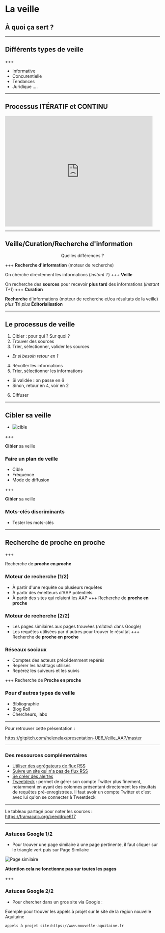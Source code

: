 
La veille
=============================================

## À quoi ça sert ?

---

## Différents types de veille

+++
* Informative
* Concurentielle
* Tendances
* Juridique
....

---

## Processus ITÉRATIF et CONTINU
<iframe src="https://giphy.com/embed/3o6UBoDdWrnsGDhGtG" width="480" height="360" frameBorder="0" class="giphy-embed" allowFullScreen></iframe>

---

## Veille/Curation/Recherche d'information
<center>Quelles différences ?</center>

+++
**Recherche d'information** (moteur de recherche)

On cherche directement les informations (*instant T*)
+++
**Veille** 

On recherche des **sources** pour recevoir **plus tard** des informations 
(*instant T+1*)
+++
**Curation**

**Recherche** d'informations (moteur de recherche et/ou résultats de la veille)
*plus* **Tri**
*plus* **Éditorialisation**

---

## Le processus de veille
1. Cibler : pour qui ? Sur quoi ?
2. Trouver des sources
3. Trier, sélectionner, valider les sources
  * *Et si besoin retour en 1*
4. Récolter les informations
5. Trier, sélectionner les informations
  * Si validée : on passe en 6
  * Sinon, retour en 4, voir en 2
6. Diffuser

---

## Cibler sa veille
- ![cible](https://media.giphy.com/media/QFypAZbq5lz3i/giphy.gif)

+++

**Cibler** sa veille

### Faire un plan de veille
* Cible
* Fréquence
* Mode de diffusion

+++

**Cibler** sa veille
### Mots-clés discriminants
* Tester les mots-clés

---

## Recherche de proche en proche

+++

Recherche de **proche en proche**

### Moteur de recherche (1/2)
* À partir d'une requête ou plusieurs requêtes
* À partir des émetteurs d'AAP potentiels
* À partir des sites qui relaient les AAP
+++
Recherche de **proche en proche**

### Moteur de recherche (2/2)
* Les pages similaires aux pages trouvées (*related:* dans Google)
* Les requêtes utilisées par d'autres pour trouver le résultat
+++
Recherche de **proche en proche**

### Réseaux sociaux
* Comptes des acteurs précédemment repérés
* Repérer les hashtags utilisés
* Repérez les suiveurs et les suivis

+++
Recherche de **Proche en proche**

### Pour d'autres types de veille
* Bibliographie
* Blog Roll
* Chercheurs, labo

---

Pour retrouver cette présentation : 

https://gitpitch.com/helenelax/presentation-UE6_Veille_AAP/master

---
### Des ressources complémentaires

* [Utiliser des agrégateurs de flux RSS](http://www.bagtheweb.com/b/REzaAm) 
* [Suivre un site qui n'a pas de flux RSS](http://www.bagtheweb.com/b/vh73lH) 
* [Se créer des alertes](http://www.bagtheweb.com/b/6gErBj) 
* [Tweetdeck](https://tweetdeck.twitter.com/) : permet de gérer son compte Twitter plus finement, notamment en ayant des colonnes présentant directement les résultats de requêtes pré-enregistrées. Il faut avoir un compte Twitter et c'est avec lui qu'on se connecter à Tweetdeck

---

Le tableau partagé pour noter les sources : https://framacalc.org/ceeddrue617

---
### Astuces Google 1/2
* Pour trouver une page similaire à une page pertinente, il faut cliquer sur le triangle vert puis sur Page Similaire

![Page similaire](http://www.lamerguez.com/presentations_GitPich/presentation-UE6_veille_AAP/PageSimilaire.png)


**Attention cela ne fonctionne pas sur toutes les pages**

+++
### Astuces Google 2/2

* Pour chercher dans un gros site via Google : 

Exemple pour trouver les appels à projet sur le site de la région nouvelle Aquitaine

`appels à projet site:https://www.nouvelle-aquitaine.fr`



